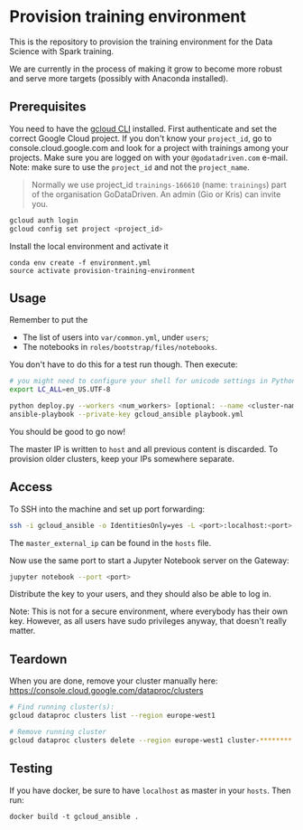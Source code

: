 # Provision training environment

This is the repository to provision the training environment for the Data Science with Spark
training.

We are currently in the process of making it grow to become more robust and serve more targets
(possibly with Anaconda installed).


## Prerequisites

You need to have the [gcloud CLI](https://cloud.google.com/sdk/downloads) installed.
First authenticate and set the correct Google Cloud project. If you don't know your `project_id`, go to console.cloud.google.com and look for a project with trainings among your projects. Make sure you are logged on with your `@godatadriven.com` e-mail. Note: make sure to use the `project_id` and not the `project_name`.

> Normally we use project_id `trainings-166610` (name: `trainings`) part of the organisation GoDataDriven. An admin (Gio
 or Kris) can invite you. 

```bash
gcloud auth login
gcloud config set project <project_id>
```

Install the local environment and activate it

```
conda env create -f environment.yml
source activate provision-training-environment
```

## Usage

Remember to put the

- The list of users into `var/common.yml`, under `users`;
- The notebooks in `roles/bootstrap/files/notebooks`.

You don't have to do this for a test run though. Then execute:

```bash
# you might need to configure your shell for unicode settings in Python 3:
export LC_ALL=en_US.UTF-8

python deploy.py --workers <num_workers> [optional: --name <cluster-name>] # this will print out the master IP to the console
ansible-playbook --private-key gcloud_ansible playbook.yml
```

You should be good to go now!

The master IP is written to `host` and all previous content is discarded.
To provision older clusters, keep your IPs somewhere separate.


## Access

To SSH into the machine and set up port forwarding:

```bash
ssh -i gcloud_ansible -o IdentitiesOnly=yes -L <port>:localhost:<port> <my_user>@<master_external_ip>
```

The `master_external_ip` can be found in the `hosts` file.

Now use the same port to start a Jupyter Notebook server on the Gateway:

```bash
jupyter notebook --port <port>
```

Distribute the key to your users, and they should also be able to log in.

Note: This is not for a secure environment, where everybody has their own key.
However, as all users have sudo privileges anyway, that doesn't really matter.

## Teardown
When you are done, remove your cluster manually here:
https://console.cloud.google.com/dataproc/clusters

```bash
# Find running cluster(s):
gcloud dataproc clusters list --region europe-west1

# Remove running cluster
gcloud dataproc clusters delete --region europe-west1 cluster-******** 
```

## Testing

If you have docker, be sure to have `localhost` as master in your `hosts`.
Then run:

```
docker build -t gcloud_ansible .
```
